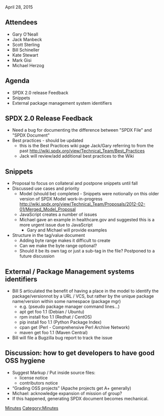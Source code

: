 April 28, 2015

## Attendees

  - Gary O'Neall
  - Jack Manbeck
  - Scott Sterling
  - Bill Schineller
  - Kate Stewart
  - Mark Gisi
  - Michael Herzog

## Agenda

  - SPDX 2.0 release Feedback
  - Snippets
  - External package management system identifiers

## SPDX 2.0 Release Feedback

  - Need a bug for documenting the difference between "SPDX File" and
    "SPDX Document"
  - Best practices - should be updated
      - this is the Best Practices wiki page Jack/Gary referring to from
        the past
        <http://wiki.spdx.org/view/Technical_Team/Best_Practices>
      - Jack will review/add additional best practices to the Wiki

## Snippets

  - Proposal to focus on collateral and postpone snippets until fall
  - Discussed use cases and priority
      - Model (should be) completed - Snippets were notionally on this
        older version of SPDX Model work-in-progress
        <http://wiki.spdx.org/view/Technical_Team/Proposals/2012-02-01/Merged_Model_Proposal>
      - JavaScript creates a number of issues
      - Michael gave an example in healthcare.gov and suggested this is
        a more urgent issue due to JavaScript
          - Gary and Michael will provide examples
  - Structure in the tag/value document
      - Adding byte range makes it difficult to create
      - Can we make the byte range optional?
      - Should it be its own tag or just a sub-tag in the file?
        Postponed to a future discussion

## External / Package Management systems identifiers

  - Bill S articulated the benefit of having a place in the model to
    identify the package/versionnot by a URL / VCS, but rather by the
    unique package name/version within some namespace (package mgr)
      - e.g. (pseudo package manager command lines…)
      - apt get foo 1.1 (Debian / Ubuntu)
      - rpm install foo 1.1 (Redhat / CentOS)
      - pip install foo 1.1 (Python Package Index)
      - cpan get (Perl - Comprehensive Perl Archive Network)
      - maven get foo 1.1 (Maven Central)
  - Bill will file a Bugzilla bug report to track the issue

## Discussion: how to get developers to have good OSS hygiene

  - Suggest Markup / Put inside source files:
      - license notice
      - contributors notice
  - “Grading OSS projects” (Apache projects get A+ generally)
  - Michael: acknowledge expansion of mission of group?
  - If this happened, generating SPDX document becomes mechanical.

[Minutes](Category:Technical "wikilink")
[Category:Minutes](Category:Minutes "wikilink")
